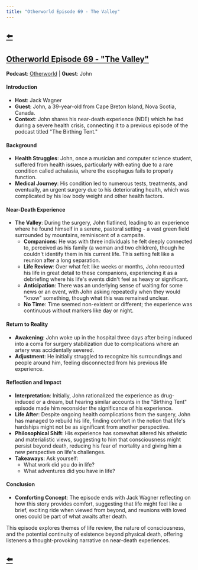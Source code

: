 ```yaml
---
title: "Otherworld Episode 69 - The Valley"
---
```


## [⬅️](/)

## [Otherworld Episode 69 - "The Valley"](https://open.spotify.com/episode/4g1RHKTzlSkZ5nJeMKIXjb)

**Podcast**: [Otherworld](https://open.spotify.com/show/1w0bwmnSZQLnMbVtr2RUg1) | **Guest**: John

#### **Introduction**
- **Host**: Jack Wagner
- **Guest**: John, a 39-year-old from Cape Breton Island, Nova Scotia, Canada.
- **Context**: John shares his near-death experience (NDE) which he had during a severe health crisis, connecting it to a previous episode of the podcast titled "The Birthing Tent."

#### **Background**
- **Health Struggles**: John, once a musician and computer science student, suffered from health issues, particularly with eating due to a rare condition called achalasia, where the esophagus fails to properly function.
- **Medical Journey**: His condition led to numerous tests, treatments, and eventually, an urgent surgery due to his deteriorating health, which was complicated by his low body weight and other health factors.

#### **Near-Death Experience**
- **The Valley**: During the surgery, John flatlined, leading to an experience where he found himself in a serene, pastoral setting - a vast green field surrounded by mountains, reminiscent of a campsite.
  - **Companions**: He was with three individuals he felt deeply connected to, perceived as his family (a woman and two children), though he couldn't identify them in his current life. This setting felt like a reunion after a long separation.
  - **Life Review**: Over what felt like weeks or months, John recounted his life in great detail to these companions, experiencing it as a debriefing where his life's events didn't feel as heavy or significant.
  - **Anticipation**: There was an underlying sense of waiting for some news or an event, with John asking repeatedly when they would "know" something, though what this was remained unclear.
  - **No Time**: Time seemed non-existent or different; the experience was continuous without markers like day or night.

#### **Return to Reality**
- **Awakening**: John woke up in the hospital three days after being induced into a coma for surgery stabilization due to complications where an artery was accidentally severed.
- **Adjustment**: He initially struggled to recognize his surroundings and people around him, feeling disconnected from his previous life experience.

#### **Reflection and Impact**
- **Interpretation**: Initially, John rationalized the experience as drug-induced or a dream, but hearing similar accounts in the "Birthing Tent" episode made him reconsider the significance of his experience.
- **Life After**: Despite ongoing health complications from the surgery, John has managed to rebuild his life, finding comfort in the notion that life's hardships might not be as significant from another perspective.
- **Philosophical Shift**: His experience has somewhat altered his atheistic and materialistic views, suggesting to him that consciousness might persist beyond death, reducing his fear of mortality and giving him a new perspective on life's challenges.
- **Takeaways**: Ask yourself:
    - What work did you do in life?
    - What adventures did you have in life? 

#### **Conclusion**
- **Comforting Concept**: The episode ends with Jack Wagner reflecting on how this story provides comfort, suggesting that life might feel like a brief, exciting ride when viewed from beyond, and reunions with loved ones could be part of what awaits after death.

This episode explores themes of life review, the nature of consciousness, and the potential continuity of existence beyond physical death, offering listeners a thought-provoking narrative on near-death experiences.

## [⬅️](/)